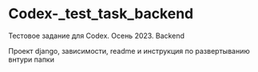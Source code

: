 # Codex-_test_task_backend
Тестовое задание для Codex.  Осень 2023. Backend

Проект django, зависимости, readme и инструкция по развертыванию внтури папки
